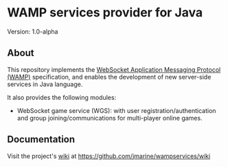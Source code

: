 WAMP services provider for Java
===============================

Version: 1.0-alpha


About
-----

This repository implements the [WebSocket Application Messaging Protocol (WAMP)](http://wamp.ws/spec) specification, and enables the development of new server-side services in Java language.

It also provides the following modules:
* WebSocket game service (WGS): with user registration/authentication and group joining/communications for multi-player online games.


Documentation
-------------
Visit the project's [wiki](https://github.com/jmarine/wampservices/wiki) at https://github.com/jmarine/wampservices/wiki

